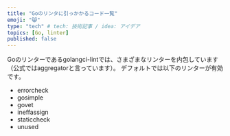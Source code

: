 ```yaml
---
title: "Goのリンタに引っかかるコード一覧"
emoji: "😸"
type: "tech" # tech: 技術記事 / idea: アイデア
topics: [Go, linter]
published: false
---
```


Goのリンターであるgolangci-lintでは、さまざまなリンターを内包しています（公式ではaggregatorと言っています）。
デフォルトでは以下のリンターが有効です。

- errorcheck
- gosimple
- govet
- ineffassign
- staticcheck
- unused



